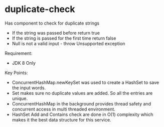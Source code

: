 # duplicate-check

Has component to check for duplicate strings
- If the string was passed before return true
- If the string is passed for the first time return false
- Null is not a valid input - throw Unsupported exception

Requirement:
- JDK 8 Only

Key Points:
 - ConcurrentHashMap.newKeySet was used to create a HashSet to save the input words.
 - Set makes sure no duplicate values are added. So all the entries are unique.
 - ConcurrentHashMap in the background provides thread safety and concurrent access in multi threaded environment. 
 - HashSet Add and Contains check are done in O(1) complexity which makes it the best data structure for this service.
